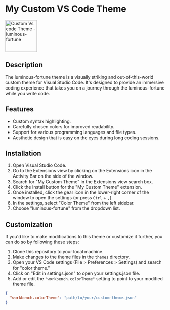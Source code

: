 # My Custom VS Code Theme

<img src="https://github.com/sridhar51120/VS-Code/blob/main/customTheme.png" width="100px" height="100px" alt="Custom Vs code Theme - luminous-fortune">

## Description

The luminous-fortune theme is a visually striking and out-of-this-world custom theme for Visual Studio Code. It's designed to provide an immersive coding experience that takes you on a journey through the luminous-fortune while you write code.

## Features

- Custom syntax highlighting.
- Carefully chosen colors for improved readability.
- Support for various programming languages and file types.
- Aesthetic design that is easy on the eyes during long coding sessions.

## Installation

1. Open Visual Studio Code.
2. Go to the Extensions view by clicking on the Extensions icon in the Activity Bar on the side of the window.
3. Search for "My Custom Theme" in the Extensions view search box.
4. Click the Install button for the "My Custom Theme" extension.
5. Once installed, click the gear icon in the lower-right corner of the window to open the settings (or press `Ctrl` + `,`).
6. In the settings, select "Color Theme" from the left sidebar.
7. Choose "luminous-fortune" from the dropdown list.

## Customization

If you'd like to make modifications to this theme or customize it further, you can do so by following these steps:

1. Clone this repository to your local machine.
2. Make changes to the theme files in the `themes` directory.
3. Open your VS Code settings (File > Preferences > Settings) and search for "color theme."
4. Click on "Edit in settings.json" to open your settings.json file.
5. Add or edit the `"workbench.colorTheme"` setting to point to your modified theme file.

```json
{
  "workbench.colorTheme": "path/to/your/custom-theme.json"
}
